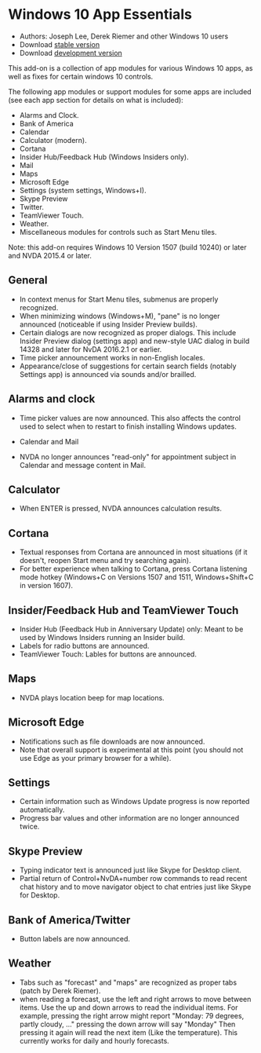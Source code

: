 # Windows 10 App Essentials

* Authors: Joseph Lee, Derek Riemer and other Windows 10 users
* Download [stable version][1]
* Download [development version][2]

This add-on is a collection of app modules for various Windows 10 apps, as well as fixes for certain windows 10 controls.

The following app modules or support modules for some apps are included (see each app section for details on what is included):

* Alarms and Clock.
* Bank of America
* Calendar
* Calculator (modern).
* Cortana
* Insider Hub/Feedback Hub (Windows Insiders only).
* Mail
* Maps
* Microsoft Edge
* Settings (system settings, Windows+I).
* Skype Preview
* Twitter.
* TeamViewer Touch.
* Weather.
* Miscellaneous modules for controls such as Start Menu tiles.

Note: this add-on requires Windows 10 Version 1507 (build 10240) or later and NVDA 2015.4 or later.

## General

* In context menus for Start Menu tiles, submenus are properly recognized.
* When minimizing windows (Windows+M), "pane" is no longer announced (noticeable if using Insider Preview builds).
* Certain dialogs are now recognized as proper dialogs. This include Insider Preview dialog (settings app) and new-style UAC dialog in build 14328 and later for NvDA 2016.2.1 or earlier.
* Time picker announcement works in non-English locales.
* Appearance/close of suggestions for certain search fields (notably Settings app) is announced via sounds and/or brailled.

## Alarms and clock

* Time picker values are now announced. This also affects the control used to select when to restart to finish installing Windows updates.

* Calendar and Mail

* NVDA no longer announces "read-only" for appointment subject in Calendar and message content in Mail.

## Calculator

* When ENTER is pressed, NVDA announces calculation results.

## Cortana

* Textual responses from Cortana are announced in most situations (if it doesn't, reopen Start menu and try searching again).
* For better experience when talking to Cortana, press Cortana listening mode hotkey (Windows+C on Versions 1507 and 1511, Windows+Shift+C in version 1607).

## Insider/Feedback Hub and TeamViewer Touch

* Insider Hub (Feedback Hub in Anniversary Update) only: Meant to be used by Windows Insiders running an Insider build.
* Labels for radio buttons are announced.
* TeamViewer Touch: Lables for buttons are announced.

## Maps

* NVDA plays location beep for map locations.

## Microsoft Edge

* Notifications such as file downloads are now announced.
* Note that overall support is experimental at this point (you should not use Edge as your primary browser for a while).

## Settings

* Certain information such as Windows Update progress is now reported automatically.
* Progress bar values and other information are no longer announced twice.

## Skype Preview

* Typing indicator text is announced just like Skype for Desktop client.
* Partial return of Control+NvDA+number row commands to read recent chat history and to move navigator object to chat entries just like Skype for Desktop.

## Bank of America/Twitter

* Button labels are now announced.

## Weather

* Tabs such as "forecast" and "maps" are recognized as proper tabs (patch by Derek Riemer).
* when reading a forecast, use the left and right arrows to move between items. Use the up and down arrows to read the individual items. For example, pressing the right arrow might report "Monday: 79 degrees, partly cloudy, ..." pressing the down arrow will say "Monday" Then pressing it again will read the next item (Like the temperature). This currently works for daily and hourly forecasts.

[1]: http://addons.nvda-project.org/files/get.php?file=w10

[2]: http://addons.nvda-project.org/files/get.php?file=w10-dev
